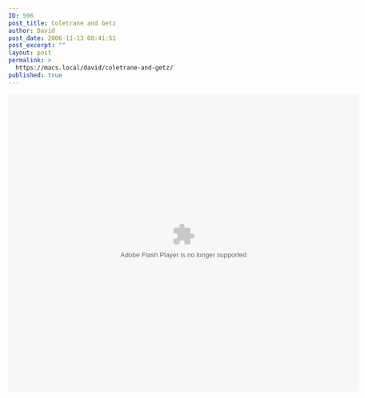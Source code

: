 ```yaml
---
ID: 596
post_title: Coletrane and Getz
author: David
post_date: 2006-11-13 08:41:51
post_excerpt: ""
layout: post
permalink: >
  https://macs.local/david/coletrane-and-getz/
published: true
---
```

<embed style="width:700px; height:596px;" id="VideoPlayback" type="application/x-shockwave-flash" src="http://video.google.com/googleplayer.swf?docId=8309607948080115360&hl=en" flashvars=""> </embed>